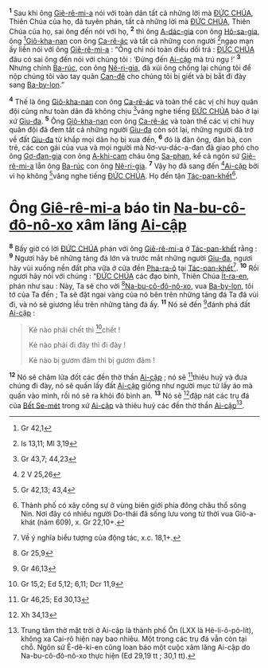 <sup><b>1</b></sup> Sau khi ông [Giê-rê-mi-a]() nói với toàn dân tất cả những lời mà [ĐỨC CHÚA](), Thiên Chúa của họ, đã tuyên phán, tất cả những lời mà [ĐỨC CHÚA](), Thiên Chúa của họ, sai ông đến nói với họ, <sup><b>2</b></sup> thì ông [A-dác-gia]() con ông [Hô-sa-gia](), ông [^1@-0bd77166-d46b-4281-9ca7-824c9596fad2][Giô-kha-nan]() con ông [Ca-rê-ác]() và tất cả những con người [^2@-0bd77166-d46b-4281-9ca7-824c9596fad2]ngạo mạn ấy liền nói với ông [Giê-rê-mi-a]() : “Ông chỉ nói toàn điều dối trá : [ĐỨC CHÚA]() đâu có sai ông đến nói với chúng tôi : ‘Đừng đến [Ai-cập]() mà trú ngụ !’ <sup><b>3</b></sup> Nhưng chính [Ba-rúc](), con ông [Nê-ri-gia](), đã xúi ông chống lại chúng tôi để nộp chúng tôi vào tay quân [Can-đê]() cho chúng tôi bị giết và bị bắt đi đày sang [Ba-by-lon]().”

<sup><b>4</b></sup> Thế là ông [Giô-kha-nan]() con ông [Ca-rê-ác]() và toàn thể các vị chỉ huy quân đội cũng như toàn dân đã không chịu [^3@-0bd77166-d46b-4281-9ca7-824c9596fad2]vâng nghe tiếng [ĐỨC CHÚA]() bảo ở lại xứ [Giu-đa](). <sup><b>5</b></sup> Ông [Giô-kha-nan]() con ông [Ca-rê-ác]() và toàn thể các vị chỉ huy quân đội đã đem tất cả những người [Giu-đa]() còn sót lại, những người đã trở về đất [Giu-đa]() từ khắp mọi dân họ bị xua đến, <sup><b>6</b></sup> đó là đàn ông, đàn bà, con trẻ, các con gái của vua và mọi người mà Nơ-vu-dác-a-đan đã giao phó cho ông [Gơ-đan-gia]() con ông [A-khi-cam]() cháu ông [Sa-phan](), kể cả ngôn sứ [Giê-rê-mi-a]() lẫn ông [Ba-rúc]() con ông [Nê-ri-gia](). <sup><b>7</b></sup> Vậy họ đã sang đến [^4@-0bd77166-d46b-4281-9ca7-824c9596fad2][Ai-cập]() bởi vì họ không [^5@-0bd77166-d46b-4281-9ca7-824c9596fad2]vâng nghe tiếng [ĐỨC CHÚA](). Họ đến tận [Tác-pan-khết]()[^1-0bd77166-d46b-4281-9ca7-824c9596fad2].

# Ông [Giê-rê-mi-a]() báo tin [Na-bu-cô-đô-nô-xo]() xâm lăng [Ai-cập]()

<sup><b>8</b></sup> Bấy giờ có lời [ĐỨC CHÚA]() phán với ông [Giê-rê-mi-a]() ở [Tác-pan-khết]() rằng : <sup><b>9</b></sup> Ngươi hãy bê những tảng đá lớn và trước mắt những người [Giu-đa](), ngươi hãy vùi xuống nền đất pha vữa ở cửa đền [Pha-ra-ô]() tại [Tác-pan-khết]()[^2-0bd77166-d46b-4281-9ca7-824c9596fad2]. <sup><b>10</b></sup> Rồi ngươi hãy nói với chúng : “[ĐỨC CHÚA]() các đạo binh, Thiên Chúa [Ít-ra-en](), phán như sau : Này, Ta sẽ cho vời [^6@-0bd77166-d46b-4281-9ca7-824c9596fad2][Na-bu-cô-đô-nô-xo](), vua [Ba-by-lon](), tôi tớ của Ta đến ; Ta sẽ đặt ngai vàng của nó bên trên những tảng đá Ta đã vùi đi, và nó sẽ giương lều trên những tảng đá ấy. <sup><b>11</b></sup> Nó sẽ đến [^7@-0bd77166-d46b-4281-9ca7-824c9596fad2]đánh phá đất [Ai-cập]() :

> Kẻ nào phải chết thì [^8@-0bd77166-d46b-4281-9ca7-824c9596fad2]chết !
>
> Kẻ nào phải đi đày thì đi đày !
>
> Kẻ nào bị gươm đâm thì bị gươm đâm !

<sup><b>12</b></sup> Nó sẽ châm lửa đốt các đền thờ thần [Ai-cập]() ; nó sẽ [^9@-0bd77166-d46b-4281-9ca7-824c9596fad2]thiêu huỷ và đưa chúng đi đày, nó sẽ quấn lấy đất [Ai-cập]() giống như người mục tử lấy áo mà quấn vào mình, rồi nó sẽ ra khỏi đó bình an. <sup><b>13</b></sup> Nó sẽ [^10@-0bd77166-d46b-4281-9ca7-824c9596fad2]đập nát các trụ đá của [Bết Se-mét]() trong xứ [Ai-cập]() và thiêu huỷ các đền thờ thần [Ai-cập]()[^3-0bd77166-d46b-4281-9ca7-824c9596fad2].

[^1-0bd77166-d46b-4281-9ca7-824c9596fad2]: Thành phố có xây công sự ở vùng biên giới phía đông châu thổ sông Nin. Nơi đây có nhiều người Do-thái đã sống lưu vong từ thời vua Giô-a-khát (năm 609), x. Gr 22,10+.

[^2-0bd77166-d46b-4281-9ca7-824c9596fad2]: Về ý nghĩa biểu tượng của động tác, x.c. 18,1+.

[^3-0bd77166-d46b-4281-9ca7-824c9596fad2]: Trung tâm thờ mặt trời ở Ai-cập là thành phố Ôn (LXX là Hê-li-ô-pô-lít), không xa Cai-rô hiện nay bao nhiêu. Một trong các trụ đá vẫn còn tại chỗ. Ngôn sứ Ê-dê-ki-en cũng loan báo một cuộc xâm lăng Ai-cập do Na-bu-cô-đô-nô-xo thực hiện (Ed 29,19 tt ; 30,1 tt).

[^1@-0bd77166-d46b-4281-9ca7-824c9596fad2]: Gr 42,1

[^2@-0bd77166-d46b-4281-9ca7-824c9596fad2]: Is 13,11; Ml 3,19

[^3@-0bd77166-d46b-4281-9ca7-824c9596fad2]: Gr 43,7; 44,23

[^4@-0bd77166-d46b-4281-9ca7-824c9596fad2]: 2 V 25,26

[^5@-0bd77166-d46b-4281-9ca7-824c9596fad2]: Gr 42,13; 43,4

[^6@-0bd77166-d46b-4281-9ca7-824c9596fad2]: Gr 25,9

[^7@-0bd77166-d46b-4281-9ca7-824c9596fad2]: Gr 46,13

[^8@-0bd77166-d46b-4281-9ca7-824c9596fad2]: Gr 15,2; Ed 5,12; 6,11; Dcr 11,9

[^9@-0bd77166-d46b-4281-9ca7-824c9596fad2]: Gr 46,25; Ed 30,13

[^10@-0bd77166-d46b-4281-9ca7-824c9596fad2]: Xh 34,13
